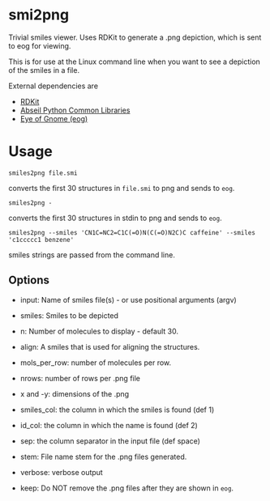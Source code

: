 # smi2png
Trivial smiles viewer. Uses RDKit to generate a .png depiction, which is sent to eog for viewing.

This is for use at the Linux command line when you want to see a depiction
of the smiles in a file.

External dependencies are
+ [RDKit](http://rdkit.org/)
+ [Abseil Python Common Libraries](https://pypi.org/project/absl-py/)
+ [Eye of Gnome (eog)](https://wiki.gnome.org/Apps/EyeOfGnome)
# Usage

```
smiles2png file.smi
```
converts the first 30 structures in `file.smi` to png and sends to `eog`.

```
smiles2png -
```
converts the first 30 structures in stdin to png and sends to `eog`.

```
smiles2png --smiles 'CN1C=NC2=C1C(=O)N(C(=O)N2C)C caffeine' --smiles 'c1ccccc1 benzene'
```
smiles strings are passed from the command line.

## Options

- input: Name of smiles file(s) - or use positional arguments (argv)

- smiles: Smiles to be depicted

- n: Number of molecules to display - default 30.

- align: A smiles that is used for aligning the structures.

- mols_per_row: number of molecules per row.

- nrows: number of rows per .png file

- x and -y: dimensions of the .png

- smiles_col: the column in which the smiles is found (def 1)

- id_col: the column in which the name is found (def 2)

- sep: the column separator in the input file (def space)

- stem: File name stem for the .png files generated.

- verbose: verbose output

- keep: Do NOT remove the .png files after they are shown in `eog`.
